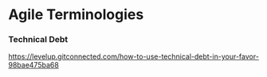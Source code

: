 # Agile Terminologies

### Technical Debt

https://levelup.gitconnected.com/how-to-use-technical-debt-in-your-favor-98bae475ba68

